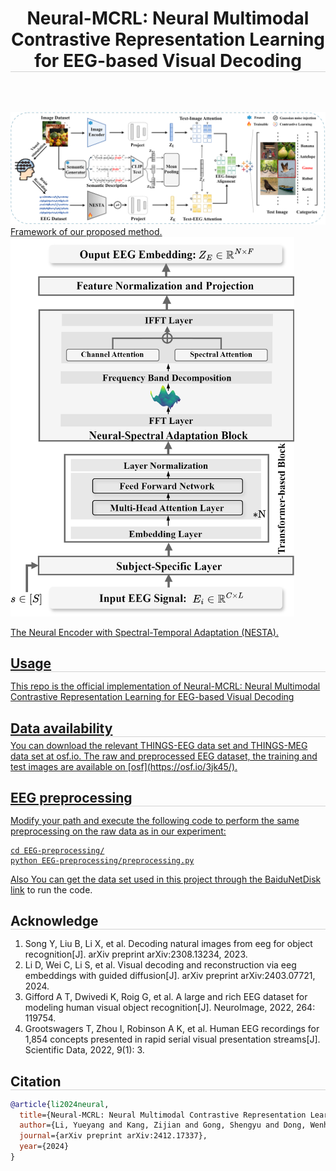 <div align="center">

<h1 style="border-bottom: 1px solid lightgray;">Neural-MCRL: Neural Multimodal Contrastive Representation Learning for EEG-based Visual Decoding</h2>

<!-- Badges and Links Section -->
<div style="display: flex; align-items: center; justify-content: center;">

<p align="center">
  <a href="#">
  <p align="center">
    <a href='https://arxiv.org/abs/2412.17337'>
  </p>
</p>


</div>

<br/>

</div>

<img src="Neural-MCRL.png" alt="Neural-MCRL" style="max-width: 100%; height: auto;"/>
Framework of our proposed method.




<!--  -->
<img src="NESTA.png" alt="NESTA" style="max-width: 90%; height: auto;"/>  

The Neural Encoder with Spectral-Temporal Adaptation (NESTA).

<!-- ## Usage -->
<h2 style="border-bottom: 1px solid lightgray; margin-bottom: 5px;">Usage</h2>

This repo is the official implementation of Neural-MCRL: Neural Multimodal Contrastive Representation Learning for EEG-based Visual Decoding


<!-- ## Data availability -->
<h2 style="border-bottom: 1px solid lightgray; margin-bottom: 5px;">Data availability</h2>
You can download the relevant THINGS-EEG data set and THINGS-MEG data set at osf.io.
The raw and preprocessed EEG dataset, the training and test images are available on [osf](https://osf.io/3jk45/).

<!-- ## EEG preprocessing -->
<h2 style="border-bottom: 1px solid lightgray; margin-bottom: 5px;">EEG preprocessing</h2>

Modify your path and execute the following code to perform the same preprocessing on the raw data as in our experiment:
```
cd EEG-preprocessing/
python EEG-preprocessing/preprocessing.py
```
Also You can get the data set used in this project through the BaiduNetDisk [link](https://pan.baidu.com/s/1-1hgpoi4nereLVqE4ylE_g?pwd=nid5) to run the code.

<!-- ## Acknowledge -->
<h2 style="border-bottom: 1px solid lightgray; margin-bottom: 5px;">Acknowledge</h2>

1. Song Y, Liu B, Li X, et al. Decoding natural images from eeg for object recognition[J]. arXiv preprint arXiv:2308.13234, 2023.
2. Li D, Wei C, Li S, et al. Visual decoding and reconstruction via eeg embeddings with guided diffusion[J]. arXiv preprint arXiv:2403.07721, 2024.
3. Gifford A T, Dwivedi K, Roig G, et al. A large and rich EEG dataset for modeling human visual object recognition[J]. NeuroImage, 2022, 264: 119754.
4. Grootswagers T, Zhou I, Robinson A K, et al. Human EEG recordings for 1,854 concepts presented in rapid serial visual presentation streams[J]. Scientific Data, 2022, 9(1): 3.


<!-- ## Citation -->
<h2 style="border-bottom: 1px solid lightgray; margin-bottom: 5px;">Citation</h2>

```bibtex
@article{li2024neural,
  title={Neural-MCRL: Neural Multimodal Contrastive Representation Learning for EEG-based Visual Decoding},
  author={Li, Yueyang and Kang, Zijian and Gong, Shengyu and Dong, Wenhao and Zeng, Weiming and Yan, Hongjie and Siok, Wai Ting and Wang, Nizhuan},
  journal={arXiv preprint arXiv:2412.17337},
  year={2024}
}
```
